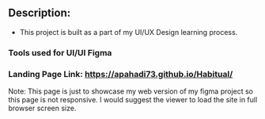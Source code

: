 ## Description:

- This project is built as a part of my UI/UX Design learning process.

### Tools used for UI/UI Figma

### Landing Page Link: https://apahadi73.github.io/Habitual/

Note: This page is just to showcase my web version of my figma project so this page is not responsive. I would suggest the viewer to load the site in full browser screen size.
